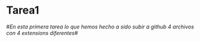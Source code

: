 # Tarea1

#*En esta primera tarea lo que hemos hecho a sido subir a github 4 archivos con 4 extensions diferentes*#
